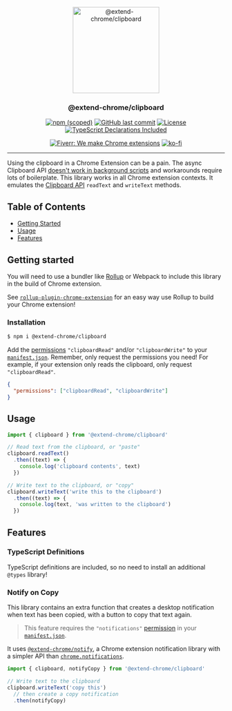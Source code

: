 <p align="center">
  <a href="https://github.com/extend-chrome/clipboard" rel="noopener">
 <img width=200px height=200px src="https://i.imgur.com/Pw8LMCb.png" alt="@extend-chrome/clipboard"></a>
</p>

<h3 align="center">@extend-chrome/clipboard</h3>

<div align="center">

[![npm (scoped)](https://img.shields.io/npm/v/@extend-chrome/clipboard.svg)](https://www.npmjs.com/package/@extend-chrome/clipboard)
[![GitHub last commit](https://img.shields.io/github/last-commit/extend-chrome/clipboard.svg)](https://github.com/extend-chrome/clipboard)
[![License](https://img.shields.io/badge/license-MIT-blue.svg)](/LICENSE)
[![TypeScript Declarations Included](https://img.shields.io/badge/types-TypeScript-informational)](#typescript)

[![Fiverr: We make Chrome extensions](https://img.shields.io/badge/Fiverr%20-We%20make%20Chrome%20extensions-brightgreen.svg)](https://www.fiverr.com/jacksteam)
[![ko-fi](https://img.shields.io/badge/ko--fi-Buy%20me%20a%20coffee-ff5d5b)](https://ko-fi.com/K3K1QNTF)
</div>

---

Using the clipboard in a Chrome Extension can be a pain. The async Clipboard API [doesn't work in background scripts](https://bugs.chromium.org/p/chromium/issues/detail?id=874848&can=1&q=chrome%20extension%20clipboard%20api&colspec=ID%20Pri%20M%20Stars%20ReleaseBlock%20Component%20Status%20Owner%20Summary%20OS%20Modified) and workarounds require lots of boilerplate. This library works in all Chrome extension contexts. It emulates the [Clipboard API](https://developer.mozilla.org/en-US/docs/Web/API/Clipboard_API) `readText` and `writeText` methods.

## Table of Contents

- [Getting Started](#getting_started)
- [Usage](#usage)
- [Features](#features)

## Getting started <a name = "getting_started"></a>

You will need to use a bundler like [Rollup](https://rollupjs.org/guide/en/) or Webpack to include this library in the build of Chrome extension. 

See [`rollup-plugin-chrome-extension`](https://github.com/extend-chrome/rollup-plugin-chrome-extension) for an easy way use Rollup to build your Chrome extension!

### Installation

```sh
$ npm i @extend-chrome/clipboard
```

Add the [permissions](https://developer.chrome.com/extensions/declare_permissions) `"clipboardRead"` and/or `"clipboardWrite"` to your [`manifest.json`](https://developer.chrome.com/extensions/manifest). Remember, only request the permissions you need! For example, if your extension only reads the clipboard, only request `"clipboardRead"`.

```json
{
  "permissions": ["clipboardRead", "clipboardWrite"]
}
```

## Usage <a name = "usage"></a>

```javascript
import { clipboard } from '@extend-chrome/clipboard'

// Read text from the clipboard, or "paste"
clipboard.readText()
  .then((text) => {
    console.log('clipboard contents', text)
  })

// Write text to the clipboard, or "copy"
clipboard.writeText('write this to the clipboard')
  .then((text) => {
    console.log(text, 'was written to the clipboard')
  })
```

## Features <a name = "features"></a>

### TypeScript Definitions <a name = "typescript"></a>

TypeScript definitions are included, so no need to install an additional `@types` library!

### Notify on Copy

This library contains an extra function that creates a desktop notification when text has been copied, with a button to copy that text again.

> This feature requires the `"notifications"` [permission](https://developer.chrome.com/extensions/declare_permissions) in your [`manifest.json`](https://developer.chrome.com/extensions/manifest).

It uses [`@extend-chrome/notify`](https://github.com/extend-chrome/notify), a Chrome extension notification library with a simpler API than [`chrome.notifications`](https://developer.chrome.com/extensions/notifications).


```javascript
import { clipboard, notifyCopy } from '@extend-chrome/clipboard'

// Write text to the clipboard
clipboard.writeText('copy this')
  // then create a copy notification
  .then(notifyCopy)
```

<!-- TODO: screen shot of notification -->

<!-- TODO: example repo using lib -->
<!-- ## Recipe

Use this Chrome extension repo as a starting place! -->
